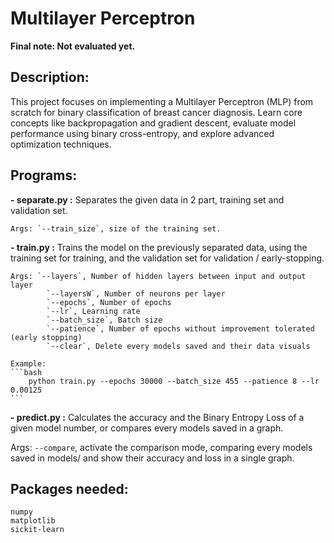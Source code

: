 # Multilayer Perceptron

**Final note: Not evaluated yet.**


## Description:
This project focuses on implementing a Multilayer Perceptron (MLP) from scratch for binary classification of breast cancer diagnosis.
Learn core concepts like backpropagation and gradient descent, evaluate model performance using binary cross-entropy, and explore advanced optimization techniques.


## Programs:
**- separate.py :**
    Separates the given data in 2 part, training set and validation set.

    Args: `--train_size`, size of the training set.

**- train.py :**
    Trains the model on the previously separated data, using the training set for training, and the validation set for validation / early-stopping.

    Args: `--layers`, Number of hidden layers between input and output layer
            `--layersW`, Number of neurons per layer
            `--epochs`, Number of epochs
            `--lr`, Learning rate
            `--batch_size`, Batch size
            `--patience`, Number of epochs without improvement tolerated (early stopping)
            `--clear`, Delete every models saved and their data visuals
    
    Example: 
    ```bash
        python train.py --epochs 30000 --batch_size 455 --patience 8 --lr 0.00125 
    ```

**- predict.py :**
Calculates the accuracy and the Binary Entropy Loss of a given model number, or compares every models saved in a graph.

Args: `--compare`, activate the comparison mode, comparing every models saved in models/ and show their accuracy and loss in a single graph.
    

## Packages needed:
    numpy
    matplotlib
    sickit-learn
